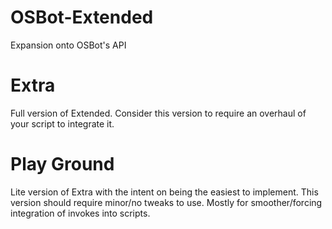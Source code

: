 # OSBot-Extended

Expansion onto OSBot's API

# Extra

Full version of Extended. Consider this version to 
require an overhaul of your script to integrate it.


# Play Ground

Lite version of Extra with the intent on being the 
easiest to implement. This version should require
minor/no tweaks to use. Mostly for smoother/forcing integration
of invokes into scripts.
